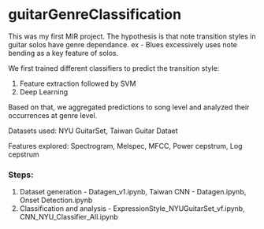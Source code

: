 # guitarGenreClassification

This was my first MIR project. The hypothesis is that note transition styles in guitar solos have genre dependance. ex - Blues excessively uses note bending as a key feature of solos.

We first trained different classifiers to predict the transition style:
1. Feature extraction followed by SVM
2. Deep Learning

Based on that, we aggregated predictions to song level and analyzed their occurrences at genre level.

Datasets used: NYU GuitarSet, Taiwan Guitar Dataet

Features explored: Spectrogram, Melspec, MFCC, Power cepstrum, Log cepstrum

### Steps:
1. Dataset generation - Datagen_v1.ipynb, Taiwan CNN - Datagen.ipynb, Onset Detection.ipynb
2. Classification and analysis - ExpressionStyle_NYUGuitarSet_vf.ipynb, CNN_NYU_Classifier_All.ipynb
